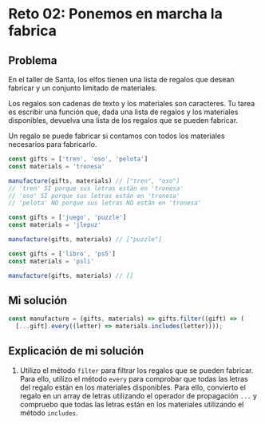 # Reto 02: Ponemos en marcha la fabrica

## Problema

En el taller de Santa, los elfos tienen una lista de regalos que desean fabricar y un conjunto limitado de materiales.

Los regalos son cadenas de texto y los materiales son caracteres. Tu tarea es escribir una función que, dada una lista de regalos y los materiales disponibles, devuelva una lista de los regalos que se pueden fabricar.

Un regalo se puede fabricar si contamos con todos los materiales necesarios para fabricarlo.

```js
const gifts = ['tren', 'oso', 'pelota']
const materials = 'tronesa'

manufacture(gifts, materials) // ["tren", "oso"]
// 'tren' SÍ porque sus letras están en 'tronesa'
// 'oso' SÍ porque sus letras están en 'tronesa'
// 'pelota' NO porque sus letras NO están en 'tronesa'

const gifts = ['juego', 'puzzle']
const materials = 'jlepuz'

manufacture(gifts, materials) // ["puzzle"]

const gifts = ['libro', 'ps5']
const materials = 'psli'

manufacture(gifts, materials) // []
```

## Mi solución

```js
const manufacture = (gifts, materials) => gifts.filter((gift) => (
  [...gift].every((letter) => materials.includes(letter))));
```

## Explicación de mi solución

1. Utilizo el método `filter` para filtrar los regalos que se pueden fabricar. Para ello, utilizo el método `every` para comprobar que todas las letras del regalo están en los materiales disponibles. Para ello, convierto el regalo en un array de letras utilizando el operador de propagación `...` y compruebo que todas las letras están en los materiales utilizando el método `includes`.
